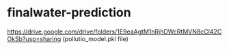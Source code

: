 # finalwater-prediction
https://drive.google.com/drive/folders/1E9eaAgtM1nRjhDWcRtMVN8cCl42COkSb?usp=sharing
(pollutio_model.pkl file)
